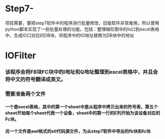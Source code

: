 # Step7-
项目需要，要把step7软件中的程序进行批量修改，旧版软件非常难用，所以使用python脚本实现了一些批量处理的功能，包括：整理梯形图中的Io口到excel表格中，生成IO口对应的DB块，将程序中的IO地址替换为DB块中的地址
# IOFilter
### 该程序会将FB块FC块中的I地址和Q地址整理到excel表格中，并且会将中文的符号翻译成英文。
### 需要准备两个文件
#### 一个是excel表格，其中的第一个sheet中是从程序中拷贝出来的符号表，第五个sheet开始每个sheet代表一个设备，sheet中的第一行的E列开始为该设备对应的Fc块。
#### 另一个文件是awl格式的stl代码源文件，为从step7软件中导出的fb块和fc块
